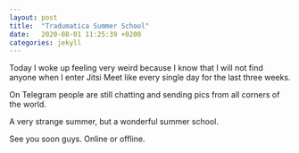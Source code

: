 ```yaml
---
layout: post
title:  "Tradumatica Summer School"
date:   2020-08-01 11:25:39 +0200
categories: jekyll 
---
```

Today I woke up feeling very weird because I know that I will not find anyone when I enter Jitsi Meet like every single day for the last three weeks.

On Telegram people are still chatting and sending pics from all corners of the world.

A very strange summer, but a wonderful summer school.

See you soon guys. Online or offline.